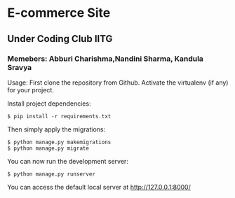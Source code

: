 # E-commerce Site
## Under Coding Club IITG
### Memebers: Abburi Charishma,Nandini Sharma, Kandula Sravya



Usage:
First clone the repository from Github.
Activate the virtualenv (if any) for your project.
    
Install project dependencies:

    $ pip install -r requirements.txt
    
    
Then simply apply the migrations:

    $ python manage.py makemigrations
    $ python manage.py migrate
    

You can now run the development server:

    $ python manage.py runserver
You can access the default local server at http://127.0.0.1:8000/
